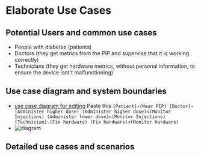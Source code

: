 # Elaborate Use Cases

## Potential Users and common use cases
- People with diabetes (patients)
- Doctors (they get metrics from the PIP and supervise that it is working correctly)
- Technicians (they get hardware metrics, without personal information, to ensure the device isnt't malfunctioning)

## Use case diagram and system boundaries
- [use case diagram for editing](https://yuml.me/edit)
  Paste this 
`[Patient]-(Wear PIP)
[Doctor]-(Administer higher dose)
(Administer higher dose)<(Monitor Injections)
(Administer lower dose)<(Monitor Injections)
[Technician]-(Fix hardware)
(Fix hardware)<(Monitor hardware)`
- ![diagram](http://yuml.me/e0ef32e7)

## Detailed use cases and scenarios
